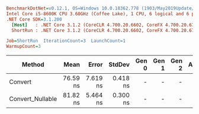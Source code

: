 ``` ini

BenchmarkDotNet=v0.12.1, OS=Windows 10.0.18362.778 (1903/May2019Update/19H1)
Intel Core i5-8600K CPU 3.60GHz (Coffee Lake), 1 CPU, 6 logical and 6 physical cores
.NET Core SDK=3.1.200
  [Host]   : .NET Core 3.1.2 (CoreCLR 4.700.20.6602, CoreFX 4.700.20.6702), X64 RyuJIT
  ShortRun : .NET Core 3.1.2 (CoreCLR 4.700.20.6602, CoreFX 4.700.20.6702), X64 RyuJIT

Job=ShortRun  IterationCount=3  LaunchCount=1  
WarmupCount=3  

```
|           Method |     Mean |    Error |   StdDev | Gen 0 | Gen 1 | Gen 2 | Allocated |
|----------------- |---------:|---------:|---------:|------:|------:|------:|----------:|
|          Convert | 76.59 ns | 7.619 ns | 0.418 ns |     - |     - |     - |         - |
| Convert_Nullable | 81.82 ns | 5.464 ns | 0.300 ns |     - |     - |     - |         - |
